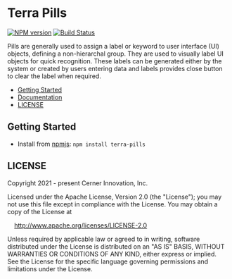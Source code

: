 # Terra Pills

[![NPM version](https://badgen.net/npm/v/terra-pills)](https://www.npmjs.com/package/terra-pills)
[![Build Status](https://badgen.net/travis/cerner/terra-framework)](https://travis-ci.com/cerner/terra-framework)

Pills are generally used to assign a label or keyword to user interface (UI) objects, defining a non-hierarchal group. They are used to visually label UI objects for quick recognition. These labels can be generated either by the system or created by users entering data and labels provides close button to clear the label when required.

- [Getting Started](#getting-started)
- [Documentation](https://engineering.cerner.com/terra-ui/components/terra-pills/pills/pills)
- [LICENSE](#license)

## Getting Started

- Install from [npmjs](https://www.npmjs.com): `npm install terra-pills`

## LICENSE

Copyright 2021 - present Cerner Innovation, Inc.

Licensed under the Apache License, Version 2.0 (the "License"); you may not use this file except in compliance with the License. You may obtain a copy of the License at

&nbsp;&nbsp;&nbsp;&nbsp;http://www.apache.org/licenses/LICENSE-2.0

Unless required by applicable law or agreed to in writing, software distributed under the License is distributed on an "AS IS" BASIS, WITHOUT WARRANTIES OR CONDITIONS OF ANY KIND, either express or implied. See the License for the specific language governing permissions and limitations under the License.

